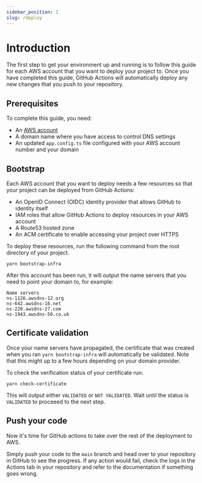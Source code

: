 ```yaml
---
sidebar_position: 1
slug: /deploy
---
```


# Introduction

The first step to get your environment up and running is to follow this guide for each AWS account that you want to deploy your project to. Once you have completed this guide, GitHub Actions will automatically deploy any new changes that you push to your repository.

## Prerequisites

To complete this guide, you need:

- An [AWS account](https://portal.aws.amazon.com/billing/signup)
- A domain name where you have access to control DNS settings
- An updated `app.config.ts` file configured with your AWS account number and your domain

## Bootstrap

Each AWS account that you want to deploy needs a few resources so that your project can be deployed from GitHub Actions:

- An OpenID Connect (OIDC) identity provider that allows GitHub to identity itself
- IAM roles that allow GitHub Actions to deploy resources in your AWS account
- A Route53 hosted zone
- An ACM certificate to enable accessing your project over HTTPS

To deploy these resources, run the following command from the root directory of your project.

`yarn bootstrap-infra`

After this account has been run, it will output the name servers that you need to point your domain to, for example:

```
Name servers
ns-1126.awsdns-12.org
ns-642.awsdns-16.net
ns-220.awsdns-27.com
ns-1943.awsdns-50.co.uk
```

## Certificate validation

Once your name servers have propagated, the certificate that was created when you ran `yarn bootstrap-infra` will automatically be validated. Note that this might up to a few hours depending on your domain provider.

To check the verification status of your certificate run:

```
yarn check-certificate
```

This will output either `VALIDATED` or `NOT VALIDATED`. Wait until the status is `VALIDATED` to proceeed to the next step.

## Push your code

Now it's time for GitHub actions to take over the rest of the deployment to AWS.

Simply push your code to the `main` branch and head over to your repository in GitHub to see the progress. If any action would fail, check the logs in the Actions tab in your repository and refer to the documentation if something goes wrong.
